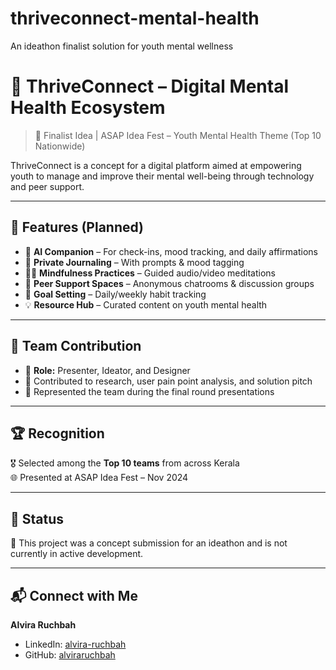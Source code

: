 # thriveconnect-mental-health
An ideathon finalist solution for youth mental wellness
# 🧠 ThriveConnect – Digital Mental Health Ecosystem

> 🚀 Finalist Idea | ASAP Idea Fest – Youth Mental Health Theme (Top 10 Nationwide)

ThriveConnect is a concept for a digital platform aimed at empowering youth to manage and improve their mental well-being through technology and peer support.

---

## 🌟 Features (Planned)

- 🤖 **AI Companion** – For check-ins, mood tracking, and daily affirmations
- 📓 **Private Journaling** – With prompts & mood tagging
- 🧘‍♀️ **Mindfulness Practices** – Guided audio/video meditations
- 💬 **Peer Support Spaces** – Anonymous chatrooms & discussion groups
- 🎯 **Goal Setting** – Daily/weekly habit tracking
- 💡 **Resource Hub** – Curated content on youth mental health

---

## 👥 Team Contribution

- 🌱 **Role:** Presenter, Ideator, and Designer  
- 🧠 Contributed to research, user pain point analysis, and solution pitch  
- 🎤 Represented the team during the final round presentations

---

## 🏆 Recognition

🎖️ Selected among the **Top 10 teams** from across Kerala  
🌐 Presented at ASAP Idea Fest – Nov 2024

---


## 📌 Status

🚧 This project was a concept submission for an ideathon and is not currently in active development.

---

## 📬 Connect with Me

**Alvira Ruchbah**  
- LinkedIn: [alvira-ruchbah](https://www.linkedin.com/in/alvira-ruchbah-759a24330)  
- GitHub: [alviraruchbah](https://github.com/alviraruchbah)
